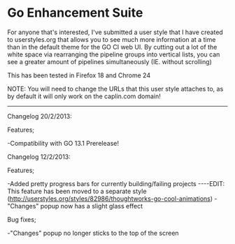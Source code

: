 Go Enhancement Suite
==================

For anyone that's interested, I've submitted a user style that I have created to userstyles.org that allows you to see much more information at a time than in the default theme for the GO CI web UI. By cutting out a lot of the white space via rearranging the pipeline groups into vertical lists, you can see a greater amount of pipelines simultaneously (IE. without scrolling) 

This has been tested in Firefox 18 and Chrome 24 

NOTE: You will need to change the URLs that this user style attaches to, as by default it will only work on the caplin.com domain!

--------------------------------------------

Changelog 20/2/2013: 

Features; 

-Compatibility with GO 13.1 Prerelease! 


Changelog 12/2/2013: 

Features; 

-Added pretty progress bars for currently building/failing projects 
----EDIT: This feature has been moved to a separate style (http://userstyles.org/styles/82986/thoughtworks-go-cool-animations) 
-"Changes" popup now has a slight glass effect 

Bug fixes; 

-"Changes" popup no longer sticks to the top of the screen 

